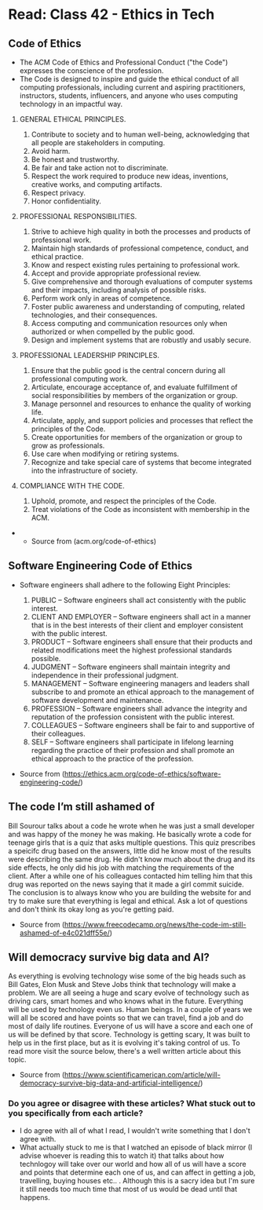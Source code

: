 # Read: Class 42 - Ethics in Tech
##  Code of Ethics
- The ACM Code of Ethics and Professional Conduct ("the Code") expresses the conscience of the profession.
- The Code is designed to inspire and guide the ethical conduct of all computing professionals, including current and aspiring practitioners, instructors, students, influencers, and anyone who uses computing technology in an impactful way.

1. GENERAL ETHICAL PRINCIPLES.
	1. Contribute to society and to human well-being, acknowledging that all people are stakeholders in computing.
	2. Avoid harm.
	3. Be honest and trustworthy.
	4. Be fair and take action not to discriminate.
	5. Respect the work required to produce new ideas, inventions, creative works, and computing artifacts.
	6. Respect privacy.
	7. Honor confidentiality.
2. PROFESSIONAL RESPONSIBILITIES.
	1. Strive to achieve high quality in both the processes and products of professional work.
	2. Maintain high standards of professional competence, conduct, and ethical practice.
	3. Know and respect existing rules pertaining to professional work.
	4. Accept and provide appropriate professional review.
	5. Give comprehensive and thorough evaluations of computer systems and their impacts, including analysis of possible risks.
	6. Perform work only in areas of competence.
	7. Foster public awareness and understanding of computing, related technologies, and their consequences.
	8. Access computing and communication resources only when authorized or when compelled by the public good.
	9. Design and implement systems that are robustly and usably secure.

3. PROFESSIONAL LEADERSHIP PRINCIPLES.
	1. Ensure that the public good is the central concern during all professional computing work.
	2. Articulate, encourage acceptance of, and evaluate fulfillment of social responsibilities by members of the organization or group.
	3. Manage personnel and resources to enhance the quality of working life.
	4. Articulate, apply, and support policies and processes that reflect the principles of the Code.
	5. Create opportunities for members of the organization or group to grow as professionals.
	6. Use care when modifying or retiring systems.
	7. Recognize and take special care of systems that become integrated into the infrastructure of society.

4. COMPLIANCE WITH THE CODE.
	1. Uphold, promote, and respect the principles of the Code.
	2. Treat violations of the Code as inconsistent with membership in the ACM.

- - Source from (acm.org/code-of-ethics)

## Software Engineering Code of Ethics
- Software engineers shall adhere to the following Eight Principles:
	1.  PUBLIC – Software engineers shall act consistently with the public interest.
	2.  CLIENT AND EMPLOYER – Software engineers shall act in a manner that is in the best interests of their client and employer consistent with the public interest.
	3.  PRODUCT – Software engineers shall ensure that their products and related modifications meet the highest professional standards possible.
	4. JUDGMENT – Software engineers shall maintain integrity and independence in their professional judgment.
	5.  MANAGEMENT – Software engineering managers and leaders shall subscribe to and promote an ethical approach to the management of software development and maintenance.
	6. PROFESSION – Software engineers shall advance the integrity and reputation of the profession consistent with the public interest.
	7. COLLEAGUES – Software engineers shall be fair to and supportive of their colleagues.
	8. SELF – Software engineers shall participate in lifelong learning regarding the practice of their profession and shall promote an ethical approach to the practice of the profession.

- Source from (https://ethics.acm.org/code-of-ethics/software-engineering-code/)


## The code I’m still ashamed of
Bill Sourour talks about a code he wrote when he was just a small developer and was happy of the money he was making.
He basically wrote a code for teenage girls that is a quiz that asks multiple questions.
This quiz prescribes a speicifc drug based on the answers, little did he know most of the results were describing the same drug.
He didn't know much about the drug and its side effects, he only did his job with matching the requirements of the client.
After a while one of his colleagues contacted him telling him that this drug was reported on the news saying that it made a girl commit suicide.
The conclusion is to always know who you are building the website for and try to make sure that everything is legal and ethical. Ask a lot of questions and don't think its okay long as you're getting paid.
- Source from (https://www.freecodecamp.org/news/the-code-im-still-ashamed-of-e4c021dff55e/)

## Will democracy survive big data and AI?
As everything is evolving technology wise some of the big heads such as Bill Gates, Elon Musk and Steve Jobs think that technology will make a problem.
We are all seeing a huge and scary evolve of technology such as driving cars, smart homes and who knows what in the future.
Everything will be used by technology even us. Human beings.
In a couple of years we will all be scored and have points so that we can travel, find a job and do most of daily life routines. Everyone of us will have a score and each one of us will be defined by that score.
Technology is getting scary, It was built to help us in the first place, but as it is evolving it's taking control of us.
To read more visit the source below, there's a well written article about this topic.
- Source from (https://www.scientificamerican.com/article/will-democracy-survive-big-data-and-artificial-intelligence/)



###  Do you agree or disagree with these articles? What stuck out to you specifically from each article?
- I do agree with all of what I read, I wouldn't write something that I don't agree with.
- What actually stuck to me is that I watched an episode of black mirror (I advise whoever is reading this to watch it) that talks about how technlogoy will take over our world and how all of us will have a score and points that determine each one of us, and can affect in getting a job, travelling, buying houses etc.. .
Although this is a sacry idea but I'm sure it still needs too much time that most of us would be dead until that happens.